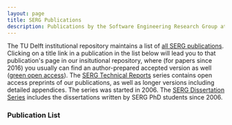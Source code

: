 ```yaml
---
layout: page
title: SERG Publications
description: Publications by the Software Engineering Research Group at TU Delft.
---
```



The TU Delft institutional repository maintains a list of [all SERG publications](https://research.tudelft.nl/en/organisations/software-engineering/publications/). 
Clicking on a title link in a publication in the list below will lead you to that publication's page in our insitutional repository, where (for papers since 2016) you usually can find an author-prepared accepted version as well ([green open access](https://avandeursen.com/2016/11/06/green-open-access-faq/)).
The [SERG Technical Reports](tr.html) series contains open access preprints of our publications, as well as longer versions including detailed appendices. The series was started in 2006.
The [SERG Dissertation Series](phd.html) includes the dissertations written by SERG PhD students since 2006.

### Publication List

<div id="publicationlist"></div>

<script language="javascript">

  var purexml_SERG = "https://purexml-open.ewi.tudelft.nl/direct/tu/group/d40bac4b-3dd0-4427-aa5f-9331cae5d02e";
  var page_nr = location.search;

  var xhttp = new XMLHttpRequest();
  xhttp.onreadystatechange = function() {
    if (this.readyState == 4 && this.status == 200) {
      document.getElementById("publicationlist").innerHTML = this.responseText;
    }
  };
  xhttp.open("GET", purexml_SERG + page_nr, true);
  xhttp.send();
</script>
